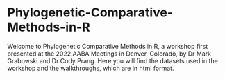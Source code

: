 # Phylogenetic-Comparative-Methods-in-R
Welcome to Phylogenetic Comparative Methods in R, a workshop first presented at the 2022 AABA Meetings in Denver, Colorado, by Dr Mark Grabowski and Dr Cody Prang.
Here you will find the datasets used in the workshop and the walkthroughs, which are in html format.
